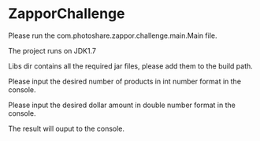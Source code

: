 ZapporChallenge
===============

Please run the com.photoshare.zappor.challenge.main.Main file.

The project runs on JDK1.7 

Libs dir contains all the required jar files, please add them to the build path.

Please input the desired number of products in int number format in the console. 

Please input the desired dollar amount in double number format in the console. 

The result will ouput to the console.
